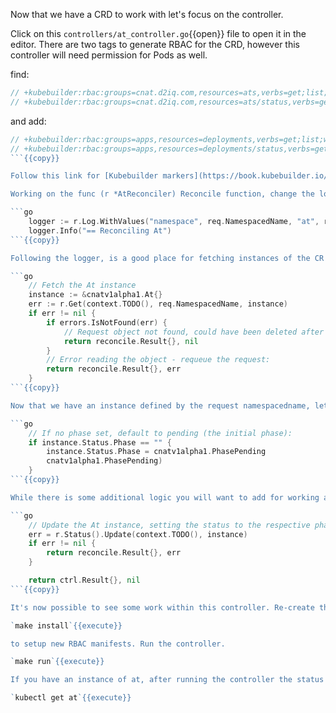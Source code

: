 Now that we have a CRD to work with let's focus on the controller.

Click on this `controllers/at_controller.go`{{open}} file to open it in the editor. There are two tags to generate RBAC for the CRD, however this controller will need permission for Pods as well.

find:

```go
// +kubebuilder:rbac:groups=cnat.d2iq.com,resources=ats,verbs=get;list;watch;create;update;patch;delete
// +kubebuilder:rbac:groups=cnat.d2iq.com,resources=ats/status,verbs=get;update;patch
```

and add:

```go
// +kubebuilder:rbac:groups=apps,resources=deployments,verbs=get;list;watch;create;update;patch;delete
// +kubebuilder:rbac:groups=apps,resources=deployments/status,verbs=get;update;patch
```{{copy}}

Follow this link for [Kubebuilder markers](https://book.kubebuilder.io/reference/markers.html) if you are curious.

Working on the func (r *AtReconciler) Reconcile function, change the logger to a specific logger name and with some defined structure as follows:

```go
	logger := r.Log.WithValues("namespace", req.NamespacedName, "at", req.Name)
	logger.Info("== Reconciling At")
```{{copy}}

Following the logger, is a good place for fetching instances of the CR for At as follows:

```go
	// Fetch the At instance
	instance := &cnatv1alpha1.At{}
	err := r.Get(context.TODO(), req.NamespacedName, instance)
	if err != nil {
		if errors.IsNotFound(err) {
			// Request object not found, could have been deleted after reconcile request - return and don't requeue:
			return reconcile.Result{}, nil
		}
		// Error reading the object - requeue the request:
		return reconcile.Result{}, err
	}
```{{copy}}

Now that we have an instance defined by the request namespacedname, lets check to see if it has a status, if not, lets initialize.

```go
	// If no phase set, default to pending (the initial phase):
	if instance.Status.Phase == "" {
		instance.Status.Phase = cnatv1alpha1.PhasePending
		cnatv1alpha1.PhasePending)
	}
```{{copy}}

While there is some additional logic you will want to add for working an instance through it's phases, lets follow this up with an update which will define the end of our function just prior to a return.

```go
	// Update the At instance, setting the status to the respective phase:
	err = r.Status().Update(context.TODO(), instance)
	if err != nil {
		return reconcile.Result{}, err
	}

	return ctrl.Result{}, nil
```{{copy}}

It's now possible to see some work within this controller. Re-create the install

`make install`{{execute}}

to setup new RBAC manifests. Run the controller.

`make run`{{execute}}

If you have an instance of at, after running the controller the status should have been updated... try

`kubectl get at`{{execute}}
